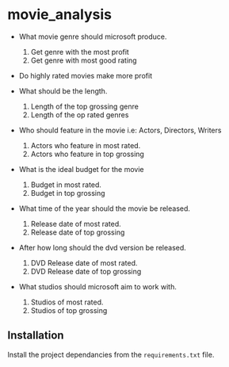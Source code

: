 # movie_analysis

- What movie genre should microsoft produce.
  1. Get genre with the most profit
  2. Get genre with most good rating 

- Do highly rated movies make more profit

- What should be the length.
  1. Length of the top grossing genre
  2. Length of the op rated genres
- Who should feature in the movie i.e: Actors, Directors, Writers
  1. Actors who feature in most rated.
  2. Actors who feature in top grossing
- What is the ideal budget for the movie
  1. Budget in most rated.
  2. Budget in top grossing
- What time of the year should the movie be released.
  1. Release date of most rated.
  2. Release date of top grossing


  
- After how long should the dvd version be released.
  1. DVD Release date of most rated.
  2. DVD Release date of top grossing
- What studios should microsoft aim to work with.
  1. Studios of most rated.
  2. Studios of top grossing

## Installation
Install the project dependancies from the `requirements.txt` file.

